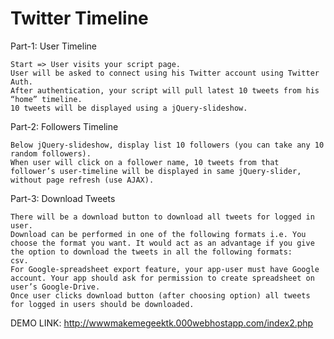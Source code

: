 # Twitter Timeline

Part-1: User Timeline

    Start => User visits your script page.
    User will be asked to connect using his Twitter account using Twitter Auth.
    After authentication, your script will pull latest 10 tweets from his “home” timeline.
    10 tweets will be displayed using a jQuery-slideshow.

Part-2: Followers Timeline

    Below jQuery-slideshow, display list 10 followers (you can take any 10 random followers).
    When user will click on a follower name, 10 tweets from that follower’s user-timeline will be displayed in same jQuery-slider, without page refresh (use AJAX).

Part-3: Download Tweets

    There will be a download button to download all tweets for logged in user.
    Download can be performed in one of the following formats i.e. You choose the format you want. It would act as an advantage if you give the option to download the tweets in all the following formats:
    csv.
    For Google-spreadsheet export feature, your app-user must have Google account. Your app should ask for permission to create spreadsheet on user’s Google-Drive.
    Once user clicks download button (after choosing option) all tweets for logged in users should be downloaded.

DEMO LINK: http://wwwmakemegeektk.000webhostapp.com/index2.php
